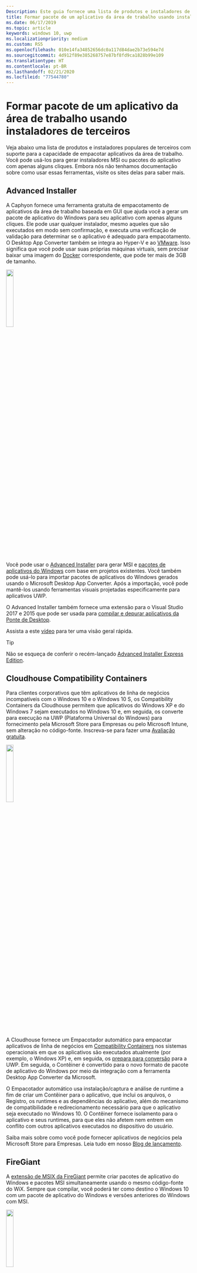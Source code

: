 ```yaml
---
Description: Este guia fornece uma lista de produtos e instaladores de terceiros que podem ser usados para empacotar aplicativos da área de trabalho.
title: Formar pacote de um aplicativo da área de trabalho usando instaladores de terceiros
ms.date: 06/17/2019
ms.topic: article
keywords: windows 10, uwp
ms.localizationpriority: medium
ms.custom: RS5
ms.openlocfilehash: 010e14fa34852656dc0a117d84dae2b73e594e7d
ms.sourcegitcommit: 4d912f89e385268757e87bf8fd9ca1828b99e109
ms.translationtype: HT
ms.contentlocale: pt-BR
ms.lasthandoff: 02/21/2020
ms.locfileid: "77544780"
---
```

# <a name="package-a-desktop-app-using-third-party-installers"></a>Formar pacote de um aplicativo da área de trabalho usando instaladores de terceiros

Veja abaixo uma lista de produtos e instaladores populares de terceiros com suporte para a capacidade de empacotar aplicativos da área de trabalho. Você pode usá-los para gerar instaladores MSI ou pacotes do aplicativo com apenas alguns cliques. Embora nós não tenhamos documentação sobre como usar essas ferramentas, visite os sites delas para saber mais.

## <a name="advanced-installer"></a>Advanced Installer

A Caphyon fornece uma ferramenta gratuita de empacotamento de aplicativos da área de trabalho baseada em GUI que ajuda você a gerar um pacote de aplicativo do Windows para seu aplicativo com apenas alguns cliques. Ele pode usar qualquer instalador, mesmo aqueles que são executados em modo sem confirmação, e executa uma verificação de validação para determinar se o aplicativo é adequado para empacotamento. O Desktop App Converter também se integra ao Hyper-V e ao [VMware](https://www.vmware.com/). Isso significa que você pode usar suas próprias máquinas virtuais, sem precisar baixar uma imagem do [Docker](https://docs.docker.com/) correspondente, que pode ter mais de 3GB de tamanho.

<img width="20%" src="images/Advanced_Installer_Vertical.png">

Você pode usar o [Advanced Installer](https://www.advancedinstaller.com/) para gerar MSI e [pacotes de aplicativos do Windows](https://www.advancedinstaller.com/uwp-app-package.html) com base em projetos existentes. Você também pode usá-lo para importar pacotes de aplicativos do Windows gerados usando o Microsoft Desktop App Converter. Após a importação, você pode mantê-los usando ferramentas visuais projetadas especificamente para aplicativos UWP.

O Advanced Installer também fornece uma extensão para o Visual Studio 2017 e 2015 que pode ser usada para [compilar e depurar aplicativos da Ponte de Desktop](https://www.advancedinstaller.com/debug-desktop-bridge-apps.html).

Assista a este [vídeo](https://www.youtube.com/watch?v=cmLKgn04Vfg&feature=youtu.be) para ter uma visão geral rápida.

> [!TIP]
> Não se esqueça de conferir o recém-lançado [Advanced Installer Express Edition](https://www.advancedinstaller.com/express-edition.html).

## <a name="cloudhouse-compatibility-containers"></a>Cloudhouse Compatibility Containers

Para clientes corporativos que têm aplicativos de linha de negócios incompatíveis com o Windows 10 e o Windows 10 S, os Compatibility Containers da Cloudhouse permitem que aplicativos do Windows XP e do Windows 7 sejam executados no Windows 10 e, em seguida, os converte para execução na UWP (Plataforma Universal do Windows) para fornecimento pela Microsoft Store para Empresas ou pelo Microsoft Intune, sem alteração no código-fonte. Inscreva-se para fazer uma [Avaliação gratuita](https://www.cloudhouse.com/free-trial).

<img width="20%" src="images/cloudhouse-container-logo.png">

A Cloudhouse fornece um Empacotador automático para empacotar aplicativos de linha de negócios em [Compatibility Containers](https://docs.cloudhouse.com/37613-overview/266723-compatibility-containers-for-applications) nos sistemas operacionais em que os aplicativos são executados atualmente (por exemplo, o Windows XP) e, em seguida, os [prepara para conversão](https://docs.cloudhouse.com/37613-overview/266725-compatibility-containers-for-desktop-bridge?from_search=17883905) para a UWP. Em seguida, o Contêiner é convertido para o novo formato de pacote de aplicativo do Windows por meio da integração com a ferramenta Desktop App Converter da Microsoft.

O Empacotador automático usa instalação/captura e análise de runtime a fim de criar um Contêiner para o aplicativo, que inclui os arquivos, o Registro, os runtimes e as dependências do aplicativo, além do mecanismo de compatibilidade e redirecionamento necessário para que o aplicativo seja executado no Windows 10. O Contêiner fornece isolamento para o aplicativo e seus runtimes, para que eles não afetem nem entrem em conflito com outros aplicativos executados no dispositivo do usuário.

Saiba mais sobre como você pode fornecer aplicativos de negócios pela Microsoft Store para Empresas. Leia tudo em nosso [Blog de lançamento](https://www.cloudhouse.com/resources/release-solution-to-get-any-line-of-business-app-to-uwp).

## <a name="firegiant"></a>FireGiant

A [extensão de MSIX da FireGiant](https://www.firegiant.com/products/wix-expansion-pack/msix) permite criar pacotes de aplicativo do Windows e pacotes MSI simultaneamente usando o mesmo código-fonte do WiX. Sempre que compilar, você poderá ter como destino o Windows 10 com um pacote de aplicativo do Windows e versões anteriores do Windows com MSI.

<img width="20%" src="images/FG3rdPartyLogo.png">

A extensão de MSIX da FireGiant usa análise estática e emulação inteligente de projetos WiX para criar pacotes de aplicativo do Windows sem a sobrecarga de espaço em disco e de runtime de contêineres ou máquinas virtuais.

Como a extensão de MSIX da FireGiant não converte o instalador ao executá-lo, você pode manter seu instalador do WiX sem precisar convertê-lo repetidamente em pacotes de aplicativo do Windows. Todos os usuários em diferentes versões do Windows recebem seus aprimoramentos mais recentes e você não precisa se preocupar com pacotes de aplicativos do Windows e do MSI fora de sincronia.

Confira este [vídeo](https://www.youtube.com/watch?v=AFBpdBiAYQE) e veja como, em algumas linhas de código, o CEO da FireGiant, Rob Mensching, cria uma versão do Appx (pacote de aplicativo do Windows) da conhecida ferramenta de compactação de software livre 7-Zip e, em seguida, aprimora os pacotes de aplicativos do Windows e do MSI com alterações no mesmo código-fonte WiX.

## <a name="installshield"></a>InstallShield

O InstallShield fornece uma solução para desenvolver instaladores MSI e EXE, criar pacotes UWP (Plataforma Universal do Windows) e WSA (Aplicativo de Windows Server) e virtualizar aplicativos com um mínimo de scripts, codificação e reformulação.

<img width="20%" src="images/InstallShield-logo.jpg">

Examine seu projeto do InstallShield em segundos para economizar horas de trabalho de investigação ao identificar automaticamente potenciais problemas de compatibilidade entre seu aplicativo e pacotes UWP e WSA.

Prepare-se para a Microsoft Store e simplifique a experiência de instalação do software no Windows 10 com a criação de pacotes de aplicativo UWP de seus projetos existentes do InstallShield. Crie pacotes do Windows Installer e de aplicativos UWP para dar suporte a todos os cenários de implantação desejados por seus clientes. Dê suporte a implantações do Nano Servidor e do Windows Server 2016 criando pacotes WSA de seus projetos existentes do InstallShield.

Desenvolva sua instalação em módulos para facilitar a implantação e a manutenção e, então, mescle os componentes e as dependências em tempo de compilação em apenas um pacote de aplicativo UWP para a Microsoft Store. Para distribuição direta fora da Store, empacote seus Pacotes de Aplicativo UWP e outras dependências com um instalador de IU de pacote/avançado.

Saiba mais neste [livro eletrônico](https://na01.safelinks.protection.outlook.com/?url=https%3A%2F%2Fresources.flexerasoftware.com%2Fweb%2Fpdf%2FeBook-IS-Your-Fast-Track-to-Profit.pdf&data=02%7C01%7Cnormesta%40microsoft.com%7C86b9a00bc8e345c2ac6208d4ba464802%7C72f988bf86f141af91ab2d7cd011db47%7C1%7C1%7C636338258409706554&sdata=IAYNp9nFc8B5ayxwrs%2FQTWowUmOda6p%2Fn%2BjdHea257M%3D&reserved=0).

## <a name="pace-suite"></a>PACE Suite

O [PACE Suite](https://pacesuite.com/) é uma ferramenta de empacotamento de aplicativo que pode ser usada para levar seus aplicativos da área de trabalho para a Plataforma Universal do Windows.

<img width="20%" src="images/PACE.png">

Com o PACE Suite, você não precisa preparar ambientes de empacotamento especiais nem instalar componentes adicionais do SDK do Windows. O PACE Suite pode criar pacotes de aplicativo do Windows de maneira independente em seu ambiente de empacotamento padrão no Windows 10 ou no Windows Server 2016. Confira este [exemplo ilustrado](https://pacesuite.com/convert-exe-to-appx/) para saber como o PACE Suite trata o empacotamento de um instalador em um pacote de aplicativo do Windows.

Além de criar pacotes de aplicativo do Windows, você também pode usar o PACE Suite para criar pacotes do Windows Installer (MSI), patches (MSP), transformações (MST) e pacotes do App-V. Quando se trata de criação de MSI, o PACE Suite ajuda no gerenciamento de upgrades, configurações de permissão, ações personalizadas, scripts e outros. Você também pode publicar seus aplicativos diretamente no System Center Configuration Manager.

Para revisar todos os recursos de empacotamento de aplicativo, confira [Recursos do PACE Suite](https://pacesuite.com/features/).

## <a name="rad-studio"></a>RAD Studio

Confira [RAD Studio da Embarcadero](https://www.embarcadero.com/products/rad-studio/windows-10-store-desktop-bridge)

## <a name="raypack-studio"></a>RayPack Studio

A solução de empacotamento da Raynet, o [RayPack Studio](https://raynet.de/Raynet-Products/RayPackStudio), dá suporte à criação de pacotes para aplicativos da área de trabalho como um dos vários resultados possíveis da estrutura eficiente e fácil de configurar a conversão e o re-empacotamento.

<img width="20%" src="images/RaynetLogo_v3.png">

Os ambientes virtuais existentes (Estação de Trabalho VMware, Hyper-V) podem ser usados para realizar a conversão automatizada/em massa sem precisar fazer uma configuração demorada do ambiente. Um componente do Studio ([RayQC Advanced](https://raynet.de/Raynet-Products/RayQCad)) é capaz de fazer testes de compatibilidade e triagem pré-conversão para verificar se o software está qualificado para conversão. Além disso, agora os usuários podem realizar verificações abrangentes de colisão e compatibilidade com diversas edições do Windows 10, incluindo as atualizações de Aniversário e para Criadores.

Além da criação de pacotes de software para o formato APPX/UWP do Windows 10, o RayPack Studio também pode ser usado para criar pacotes clássicos do Windows Installer (MSI), patches (MSP), transformações (MST) e pacotes App-V. Além disso, essa solução vem com um conjunto de produtos de software e componentes para empacotamento de software empresarial profissional. Além do empacotamento de software e da virtualização, o RayPack Studio considera todas as tarefas relacionadas ao empacotamento: verificações de compatibilidade e conflitos de pacotes e aplicativos de software ([RayQC Advanced](https://raynet.de/Raynet-Products/RayQCad)), avaliação de software ([RayEval](https://raynet.de/Raynet-Products/RayEval)) e garantia de qualidade ([RayQC](https://raynet.de/Raynet-Products/RayQC)).

Combinado ao [RayFlow](https://raynet.de/Raynet-Products/RayFlow), o Sistema de Fluxo de Trabalho Empresarial da Raynet, os usuários podem trabalhar com eficiência no software por todo o ciclo de vida do aplicativo empresarial, desde a solicitação do pacote, passando pela avaliação, análise, empacotamento, garantia de qualidade, testes de aceitação do usuário e implantação. Todos os pacotes e formatos podem ser armazenados e implantados diretamente no SCCM ou em outras soluções. Todo o processo de ciclo de vida do aplicativo é controlado e gerenciado pelo RayFlow. Além disso, qualquer sistema de pedidos, como o ServiceNow, pode ser integrado. A Raynet cria fábricas de empacotamento de software no mundo inteiro com suas ferramentas para provedores de serviço.

Veja você mesmo e obtenha a [licença de avaliação gratuita](https://raynet.de/contact?init=license) do RayPack Studio e do RayFlow da Raynet. Para obter mais informações, visite [www.raynet.de](https://raynet.de/home).

Links relacionados:

* Raynet: [https://raynet.de/home](https://raynet.de/home)
* RayPack Studio: [https://raynet.de/Raynet-Products/RayPackStudio](https://raynet.de/Raynet-Products/RayPackStudio)
* RayFlow: [https://raynet.de/Raynet-Products/RayFlow](https://raynet.de/Raynet-Products/RayFlow)
* RayEval: [https://raynet.de/Raynet-Products/RayEval](https://raynet.de/Raynet-Products/RayEval)
* RayQC: [https://raynet.de/Raynet-Products/RayQC](https://raynet.de/Raynet-Products/RayQC)
* RayQC Advanced: [https://raynet.de/Raynet-Products/RayQCad](https://raynet.de/Raynet-Products/RayQCad)
* Licença de avaliação gratuita: [https://raynet.de/contact?init=license](https://raynet.de/contact?init=license)
